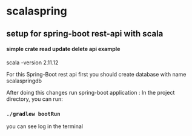 # scalaspring

## setup for spring-boot rest-api with scala
#### simple crate read update delete api example

scala -version 2.11.12

For this Spring-Boot rest api first you should create database with name scalaspringdb

After doing this changes run spring-boot application :
In the project directory, you can run:

### `./gradlew bootRun`

you can see log in the terminal 
